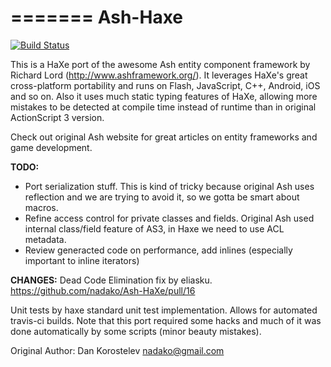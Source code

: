 =======
Ash-Haxe
========

[![Build Status](https://travis-ci.org/Rahazan/Ash-HaXe.svg)](https://travis-ci.org/Rahazan/Ash-HaXe)

This is a HaXe port of the awesome Ash entity component framework by Richard Lord (http://www.ashframework.org/).
It leverages HaXe's great cross-platform portability and runs on Flash, JavaScript, C++, Android, iOS and so on.
Also it uses much static typing features of HaXe, allowing more mistakes to be detected at compile time instead
of runtime than in original ActionScript 3 version.

Check out original Ash website for great articles on entity frameworks and game development.

**TODO:**

 * Port serialization stuff. This is kind of tricky because original Ash uses reflection and we are trying to avoid it, so we gotta be smart about macros.
 * Refine access control for private classes and fields. Original Ash used internal class/field feature of AS3, in Haxe we need to use ACL metadata.
 * Review generacted code on performance, add inlines (especially important to inline iterators)

**CHANGES:**
Dead Code Elimination fix by eliasku.
https://github.com/nadako/Ash-HaXe/pull/16

Unit tests by haxe standard unit test implementation. Allows for automated travis-ci builds.
Note that this port required some hacks and much of it was done automatically by some scripts (minor beauty mistakes).


Original Author: Dan Korostelev <nadako@gmail.com>

